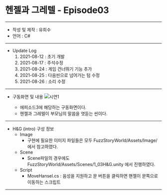 # 헨젤과 그레텔 - Episode03
***
 - 작성 및 제작 : 유희수
 - 언어 : C#
***
 - Update Log
    1) 2021-08-12 : 초기 개발  
    2) 2021-08-17 : 주석수정
    3) 2021-08-24 : 게임 건너뛰기 기능 추가
    4) 2021-08-25 : 다음씬으로 넘어가는 텀 수정
    5) 2021-08-26 : 소리 수정
***
 - 구동화면 및 내용
![시연1](https://user-images.githubusercontent.com/37494407/131274881-1efc5000-b581-482b-bb0e-104992fd5b15.PNG)

    - 에피소드3에 해당하는 구동화면이다.
    - 헨젤과 그레텔이 부모님의 말씀을 엿듣는 씬이다.

***
- H&G (intro) 구성 정보
  - Image
    - 구현에 필요한 이미지 파일들은 모두 FuzzStoryWorld/Assets/Image/ 에서 참고하였다.
  - Scene
    - Scene파일의 경우에도 FuzzStoryWorld/Assets/Scenes/1_03H&G.unity  에서 진행하였다.
  - Script
    - MoveHansel.cs : 음성을 지원하고 문 버튼을 클릭하면 핸젤이 문쪽으로 이동하는 스크립트
***
